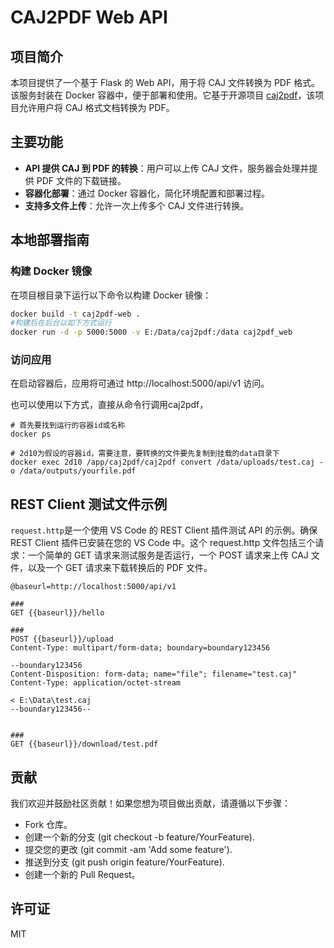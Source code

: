 # CAJ2PDF Web API

## 项目简介

本项目提供了一个基于 Flask 的 Web API，用于将 CAJ 文件转换为 PDF 格式。该服务封装在 Docker 容器中，便于部署和使用。它基于开源项目 [caj2pdf](https://github.com/caj2pdf/caj2pdf)，该项目允许用户将 CAJ 格式文档转换为 PDF。

## 主要功能

- **API 提供 CAJ 到 PDF 的转换**：用户可以上传 CAJ 文件，服务器会处理并提供 PDF 文件的下载链接。
- **容器化部署**：通过 Docker 容器化，简化环境配置和部署过程。
- **支持多文件上传**：允许一次上传多个 CAJ 文件进行转换。

## 本地部署指南

### 构建 Docker 镜像

在项目根目录下运行以下命令以构建 Docker 镜像：

```bash
docker build -t caj2pdf-web .
#构建后在后台以如下方式运行
docker run -d -p 5000:5000 -v E:/Data/caj2pdf:/data caj2pdf_web
```

### 访问应用

在启动容器后，应用将可通过 http://localhost:5000/api/v1 访问。

也可以使用以下方式，直接从命令行调用caj2pdf，

```
# 首先要找到运行的容器id或名称
docker ps

# 2d10为假设的容器id，需要注意，要转换的文件要先复制到挂载的data目录下
docker exec 2d10 /app/caj2pdf/caj2pdf convert /data/uploads/test.caj -o /data/outputs/yourfile.pdf

```

## REST Client 测试文件示例

`request.http`是一个使用 VS Code 的 REST Client 插件测试 API 的示例。确保 REST Client 插件已安装在您的 VS Code 中。这个 request.http 文件包括三个请求：一个简单的 GET 请求来测试服务是否运行，一个 POST 请求来上传 CAJ 文件，以及一个 GET 请求来下载转换后的 PDF 文件。

```http
@baseurl=http://localhost:5000/api/v1

###
GET {{baseurl}}/hello

###
POST {{baseurl}}/upload
Content-Type: multipart/form-data; boundary=boundary123456

--boundary123456
Content-Disposition: form-data; name="file"; filename="test.caj"
Content-Type: application/octet-stream

< E:\Data\test.caj
--boundary123456--


###
GET {{baseurl}}/download/test.pdf

```
## 贡献

我们欢迎并鼓励社区贡献！如果您想为项目做出贡献，请遵循以下步骤：

- Fork 仓库。
- 创建一个新的分支 (git checkout -b feature/YourFeature).
- 提交您的更改 (git commit -am 'Add some feature').
- 推送到分支 (git push origin feature/YourFeature).
- 创建一个新的 Pull Request。

## 许可证

MIT
